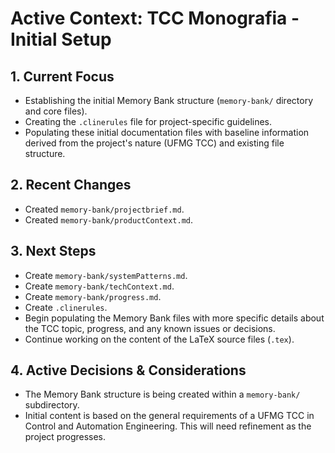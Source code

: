 # Active Context: TCC Monografia - Initial Setup

## 1. Current Focus

-   Establishing the initial Memory Bank structure (`memory-bank/` directory and core files).
-   Creating the `.clinerules` file for project-specific guidelines.
-   Populating these initial documentation files with baseline information derived from the project's nature (UFMG TCC) and existing file structure.

## 2. Recent Changes

-   Created `memory-bank/projectbrief.md`.
-   Created `memory-bank/productContext.md`.

## 3. Next Steps

-   Create `memory-bank/systemPatterns.md`.
-   Create `memory-bank/techContext.md`.
-   Create `memory-bank/progress.md`.
-   Create `.clinerules`.
-   Begin populating the Memory Bank files with more specific details about the TCC topic, progress, and any known issues or decisions.
-   Continue working on the content of the LaTeX source files (`.tex`).

## 4. Active Decisions & Considerations

-   The Memory Bank structure is being created within a `memory-bank/` subdirectory.
-   Initial content is based on the general requirements of a UFMG TCC in Control and Automation Engineering. This will need refinement as the project progresses.
